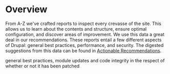 # Overview

From A-Z we've crafted reports to inspect every crevasse of the site. This allows us to learn about the contents and structure, ensure optimal configuration, and discover areas of improvement.
We use this data a great deal in our recommendations. These reports entail a few different aspects of Drupal: general best practices, performance, and security. The digested suggestions from this data can be found in [Actionable Recommendations](actionable_recommendations.md).

general best practices, module updates and code integrity in the respect of whether or not it has been patched